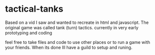 # tactical-tanks
Based on a vid I saw and wanted to recreate in html and javascript.
The original game was called tank (turn) tactics.
currently in very early prototyping and coding

feel free to take files and code to use other places or to run a game with your friends. When its done Ill have a guild to setup and runing.
